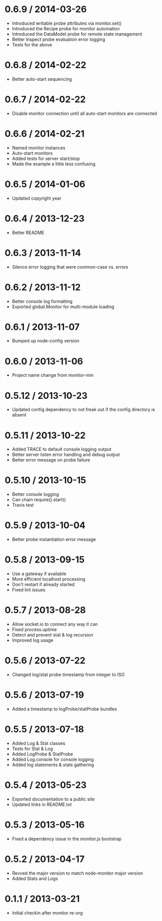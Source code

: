 0.6.9 / 2014-03-26
===================

  * Introduced writable probe attributes via monitor.set()
  * Introduced the Recipe probe for monitor automation
  * Introduced the DataModel probe for remote state management
  * Better Inspect probe evaluation error logging
  * Tests for the above

0.6.8 / 2014-02-22
===================

  * Better auto-start sequencing

0.6.7 / 2014-02-22
===================

  * Disable monitor connection until all auto-start monitors are connected

0.6.6 / 2014-02-21
===================

  * Named monitor instances
  * Auto-start monitors
  * Added tests for server start/stop
  * Made the example a little less confusing

0.6.5 / 2014-01-06
===================

  * Updated copyright year

0.6.4 / 2013-12-23
===================

  * Better README

0.6.3 / 2013-11-14
===================

  * Silence error logging that were common-case vs. errors

0.6.2 / 2013-11-12
===================

  * Better console log formatting
  * Exported global.Monitor for multi-module loading

0.6.1 / 2013-11-07
===================

  * Bumped up node-config version

0.6.0 / 2013-11-06
===================

  * Project name change from monitor-min

0.5.12 / 2013-10-23
===================

  * Updated config dependency to not freak out if the config directory is absent

0.5.11 / 2013-10-22
===================

  * Added TRACE to default console logging output
  * Better server listen error handling and debug output
  * Better error message on probe failure

0.5.10 / 2013-10-15
===================

  * Better console logging
  * Can chain require().start()
  * Travis test

0.5.9 / 2013-10-04
==================

  * Better probe instantiation error message

0.5.8 / 2013-09-15
==================

  * Use a gateway if available
  * More efficient localhost processing
  * Don't restart if already started
  * Fixed lint issues

0.5.7 / 2013-08-28
==================

  * Allow socket.io to connect any way it can
  * Fixed process.uptime
  * Detect and prevent stat & log recursion
  * Improved log usage

0.5.6 / 2013-07-22
==================

  * Changed log/stat probe timestamp from integer to ISO

0.5.6 / 2013-07-19
==================

  * Added a timestamp to logProbe/statProbe bundles

0.5.5 / 2013-07-18
==================

  * Added Log & Stat classes
  * Tests for Stat & Log
  * Added LogProbe & StatProbe
  * Added Log.console for console logging
  * Added log statements & stats gathering

0.5.4 / 2013-05-23
==================

  * Exported documentation to a public site
  * Updated links in README.txt

0.5.3 / 2013-05-16
==================

  * Fixed a dependency issue in the monitor.js bootstrap

0.5.2 / 2013-04-17
==================

  * Revved the major version to match node-monitor major version
  * Added Stats and Logs

0.1.1 / 2013-03-21
==================

  * Initial checkin after montior re-org
